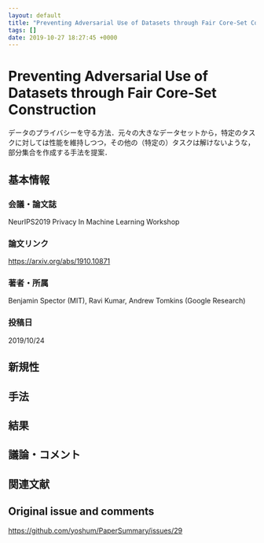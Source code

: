 ```yaml
---
layout: default
title: "Preventing Adversarial Use of Datasets through Fair Core-Set Construction"
tags: []
date: 2019-10-27 18:27:45 +0000
---
```


# Preventing Adversarial Use of Datasets through Fair Core-Set Construction

データのプライバシーを守る方法．元々の大きなデータセットから，特定のタスクに対しては性能を維持しつつ，その他の（特定の）タスクは解けないような，部分集合を作成する手法を提案．

## 基本情報
### 会議・論文誌
NeurIPS2019 Privacy In Machine Learning Workshop

### 論文リンク
https://arxiv.org/abs/1910.10871

### 著者・所属
Benjamin Spector (MIT), Ravi Kumar, Andrew Tomkins (Google Research)

### 投稿日
2019/10/24

## 新規性

## 手法

## 結果

## 議論・コメント

## 関連文献


## Original issue and comments

https://github.com/yoshum/PaperSummary/issues/29
